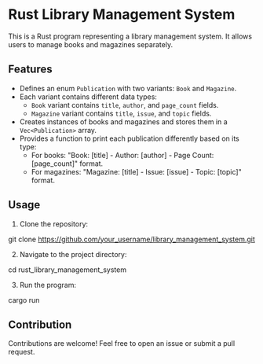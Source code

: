 # Rust Library Management System

This is a Rust program representing a library management system. It allows users to manage books and magazines separately.

## Features

- Defines an enum `Publication` with two variants: `Book` and `Magazine`.
- Each variant contains different data types:
  - `Book` variant contains `title`, `author`, and `page_count` fields.
  - `Magazine` variant contains `title`, `issue`, and `topic` fields.
- Creates instances of books and magazines and stores them in a `Vec<Publication>` array.
- Provides a function to print each publication differently based on its type:
  - For books: "Book: [title] - Author: [author] - Page Count: [page_count]" format.
  - For magazines: "Magazine: [title] - Issue: [issue] - Topic: [topic]" format.

## Usage

1. Clone the repository:

git clone https://github.com/your_username/library_management_system.git


2. Navigate to the project directory:

cd rust_library_management_system


3. Run the program:

cargo run


## Contribution

Contributions are welcome! Feel free to open an issue or submit a pull request.
